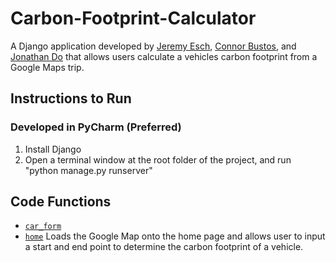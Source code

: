 # Carbon-Footprint-Calculator
A Django application developed by [Jeremy Esch](https://github.com/jesch101), [Connor Bustos](https://github.com/connorbustos), and [Jonathan Do](https://github.com/jodey) that allows users calculate a vehicles carbon footprint from a Google Maps trip. 

## Instructions to Run

### Developed in PyCharm (Preferred) 
1. Install Django 
2. Open a terminal window at the root folder of the project, and run "python manage.py runserver" 

## Code Functions 
- [`car_form`](cf_app/templates/cf_app/car_form.html) 
- [`home`](cf_app/templates/cf_app/home.html) Loads the Google Map onto the home page and allows user to input a start and end point to determine the carbon footprint of a vehicle.
